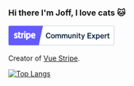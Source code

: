 ### Hi there I'm Joff, I love cats :cat:

<img height="40" src="./stripe_partner_badge_community_blurple.png"/>

Creator of [Vue Stripe](https://vuestripe.com).

[![Top Langs](https://github-readme-stats.vercel.app/api/top-langs/?username=anuraghazra&layout=compact&theme=radical)](https://github.com/anuraghazra/github-readme-stats)
